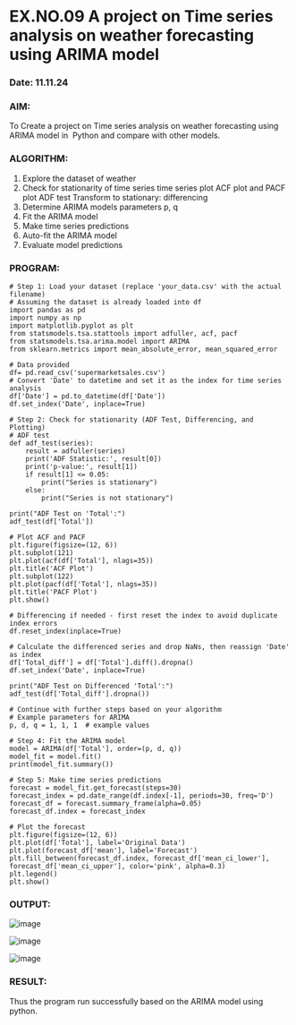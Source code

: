 # EX.NO.09        A project on Time series analysis on weather forecasting using ARIMA model 
### Date: 11.11.24

### AIM:
To Create a project on Time series analysis on weather forecasting using ARIMA model in  Python and compare with other models.
### ALGORITHM:
1. Explore the dataset of weather 
2. Check for stationarity of time series time series plot
   ACF plot and PACF plot
   ADF test
   Transform to stationary: differencing
3. Determine ARIMA models parameters p, q
4. Fit the ARIMA model
5. Make time series predictions
6. Auto-fit the ARIMA model
7. Evaluate model predictions
### PROGRAM:
```
# Step 1: Load your dataset (replace 'your_data.csv' with the actual filename)
# Assuming the dataset is already loaded into df
import pandas as pd
import numpy as np
import matplotlib.pyplot as plt
from statsmodels.tsa.stattools import adfuller, acf, pacf
from statsmodels.tsa.arima.model import ARIMA
from sklearn.metrics import mean_absolute_error, mean_squared_error

# Data provided
df= pd.read_csv('supermarketsales.csv')
# Convert 'Date' to datetime and set it as the index for time series analysis
df['Date'] = pd.to_datetime(df['Date'])
df.set_index('Date', inplace=True)

# Step 2: Check for stationarity (ADF Test, Differencing, and Plotting)
# ADF test
def adf_test(series):
    result = adfuller(series)
    print('ADF Statistic:', result[0])
    print('p-value:', result[1])
    if result[1] <= 0.05:
        print("Series is stationary")
    else:
        print("Series is not stationary")

print("ADF Test on 'Total':")
adf_test(df['Total'])

# Plot ACF and PACF
plt.figure(figsize=(12, 6))
plt.subplot(121)
plt.plot(acf(df['Total'], nlags=35))
plt.title('ACF Plot')
plt.subplot(122)
plt.plot(pacf(df['Total'], nlags=35))
plt.title('PACF Plot')
plt.show()

# Differencing if needed - first reset the index to avoid duplicate index errors
df.reset_index(inplace=True)

# Calculate the differenced series and drop NaNs, then reassign 'Date' as index
df['Total_diff'] = df['Total'].diff().dropna()
df.set_index('Date', inplace=True)

print("ADF Test on Differenced 'Total':")
adf_test(df['Total_diff'].dropna())

# Continue with further steps based on your algorithm
# Example parameters for ARIMA
p, d, q = 1, 1, 1  # example values

# Step 4: Fit the ARIMA model
model = ARIMA(df['Total'], order=(p, d, q))
model_fit = model.fit()
print(model_fit.summary())

# Step 5: Make time series predictions
forecast = model_fit.get_forecast(steps=30)
forecast_index = pd.date_range(df.index[-1], periods=30, freq='D')
forecast_df = forecast.summary_frame(alpha=0.05)
forecast_df.index = forecast_index

# Plot the forecast
plt.figure(figsize=(12, 6))
plt.plot(df['Total'], label='Original Data')
plt.plot(forecast_df['mean'], label='Forecast')
plt.fill_between(forecast_df.index, forecast_df['mean_ci_lower'], forecast_df['mean_ci_upper'], color='pink', alpha=0.3)
plt.legend()
plt.show()

```

### OUTPUT:

![image](https://github.com/user-attachments/assets/ca29cb99-877e-4388-9e7e-7182d59eaa36)

![image](https://github.com/user-attachments/assets/fefc61c1-d966-455e-b0f6-e24924709f29)

![image](https://github.com/user-attachments/assets/27ff6043-6198-4722-bb6c-6e685725b6d5)




### RESULT:
Thus the program run successfully based on the ARIMA model using python.
